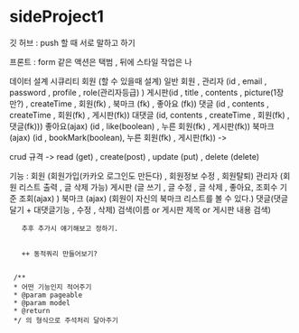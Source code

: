 # sideProject1
깃 허브 : push 할 때 서로 말하고 하기

프론트 : form 같은 액션은 택범 , 뒤에 스타일 작업은 나

데이터 설계
시큐리티 회원 (할 수 있을때 설계)
일반 회원 , 관리자 (id , email , password , profile , role(관리자등급) )
게시판(id , title , contents , picture(1장만?) , createTime , 회원(fk) , 북마크 (fk) , 좋아요 (fk))
댓글 (id , contents , createTime ,  회원(fk) , 게시판(fk))
대댓글 (id, contents , createTime ,  회원(fk) , 댓글(fk)))
좋아요(ajax) (id , like(boolean) , 누른 회원(fk) , 게시판(fk))
북마크(ajax) (id , bookMark(boolean), 누른 회원(fk) , 게시판(fk)) -> 

crud 규격 -> read (get) , create(post) , update (put) , delete (delete) 

기능 : 회원 (회원가입(카카오 로그인도 만든다) , 회원정보 수정 , 회원탈퇴)
       관리자 (회원 리스트 출력 , 글 삭제 가능)
       게시판 (글 쓰기 , 글 수정 , 글 삭제 , 좋아요, 조회수 기준 조회(ajax) )
       북마크 (ajax) (회원이 자신의 북마크 리스트를 볼 수 있다.)
       댓글(댓글 달기 + 대댓글기능 , 수정 , 삭제)
       검색(이름 or 게시판 제목 or 게시판 내용 검색)
       
       추후 추가시 얘기해보고 정하기.
       
       
       ++ 동적쿼리 만들어보기?
      
      
     /**
     * 어떤 기능인지 적어주기
     * @param pageable
     * @param model
     * @return
     */ 의 형식으로 주석처리 달아주기
